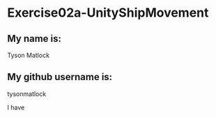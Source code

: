 # Exercise02a-UnityShipMovement

## My name is:
Tyson Matlock

## My github username is:
tysonmatlock

I have
